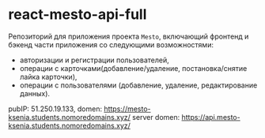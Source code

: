 # react-mesto-api-full
Репозиторий для приложения проекта `Mesto`, включающий фронтенд и бэкенд части приложения со следующими возможностями: 
- авторизации и регистрации пользователей, 
- операции с карточками(добавление/удаление, постановка/снятие лайка карточки),
- операции с пользователями (добавление, удаление, редактирование данных).


pubIP: 51.250.19.133,
domen: https://mesto-ksenia.students.nomoredomains.xyz/
server domen: https://api.mesto-ksenia.students.nomoredomains.xyz/
